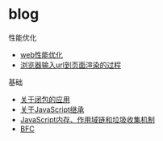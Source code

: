 # blog

性能优化
* [web性能优化](articles/web性能优化.md)
* [浏览器输入url到页面渲染的过程](articles/浏览器输入url到页面渲染的过程.md)


基础
* [关于闭包的应用](articles/关于闭包的应用.md)
* [关于JavaScript继承](articles/关于JavaScript继承.md)
* [JavaScript内存、作用域链和垃圾收集机制](articles/JavaScript内存、作用域链和垃圾收集机制.md)
* [BFC](BFC)
